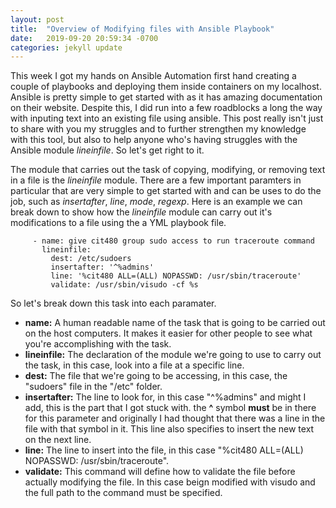 ```yaml
---
layout: post
title:  "Overview of Modifying files with Ansible Playbook"
date:   2019-09-20 20:59:34 -0700
categories: jekyll update
---
```

 
This week I got my hands on Ansible Automation first hand creating a couple of playbooks and deploying them inside containers
on my localhost.  Ansible is pretty simple to get started with as it has amazing documentation on their website.  Despite this, I did
run into a few roadblocks a long the way with inputing text into an existing file using ansible.  This post really isn't just to share with
you my struggles and to further strengthen my knowledge with this tool, but also to help anyone who's having struggles with the Ansible module *lineinfile*.
So let's get right to it.

The module that carries out the task of copying, modifying, or removing text in a file is the *lineinfile* module.  There are a few important paramters
in particular that are very simple to get started with and can be uses to do the job, such as *insertafter*, *line*, *mode*, *regexp*.  Here is an example we can break down
to show how the *lineinfile* module can carry out it's modifications to a file using the a YML playbook file.

```
     - name: give cit480 group sudo access to run traceroute command
	   lineinfile:
	     dest: /etc/sudoers
         insertafter: '^%admins'
         line: '%cit480 ALL=(ALL) NOPASSWD: /usr/sbin/traceroute'
         validate: /usr/sbin/visudo -cf %s
```
So let's break down this task into each paramater.
- **name:** A human readable name of the task that is going to be carried out on the host computers.  It makes it easier for other people to see what you're accomplishing with the task.
- **lineinfile:** The declaration of the module we're going to use to carry out the task, in this case, look into a file at a specific line.
- **dest:** The file that we're going to be accessing, in this case, the "sudoers" file in the "/etc" folder.
- **insertafter:**  The line to look for, in this case "^%admins" and might I add, this is the part that I got stuck with.  the **^** symbol **must** be in there for this parameter and originally I had thought that there was a line in the file with that symbol in it.  This line also specifies to insert the new text on the next line.
- **line:** The line to insert into the file, in this case "%cit480 ALL=(ALL) NOPASSWD: /usr/sbin/traceroute".
- **validate:** This command will define how to validate the file before actually modifying the file.  In this case beign modified with visudo and the full path to the command must be specified.
